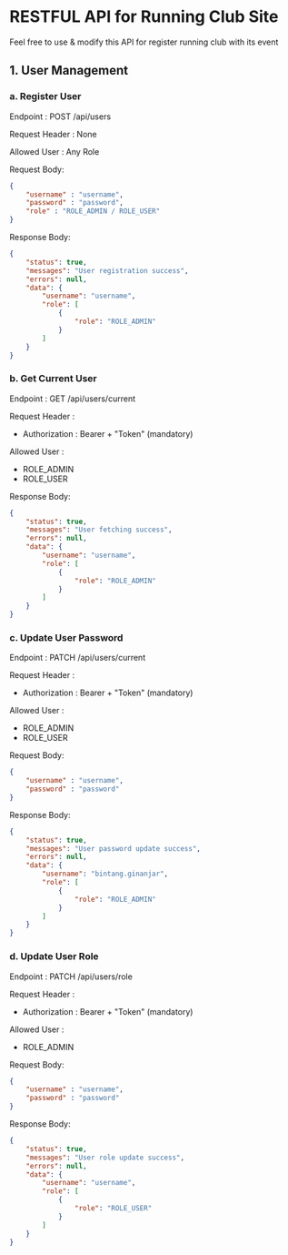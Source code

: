 # RESTFUL API for Running Club Site

Feel free to use & modify this API for register running club with its event

## 1. User Management

### a. Register User
Endpoint : POST /api/users

Request Header : None

Allowed User : Any Role

Request Body:
```json
{
    "username" : "username",
    "password" : "password",
    "role" : "ROLE_ADMIN / ROLE_USER"
}
```

Response Body:
```json
{
    "status": true,
    "messages": "User registration success",
    "errors": null,
    "data": {
        "username": "username",
        "role": [
            {
                "role": "ROLE_ADMIN"
            }
        ]
    }
}
```

### b. Get Current User
Endpoint : GET /api/users/current

Request Header :

* Authorization : Bearer + "Token" (mandatory)

Allowed User : 
* ROLE_ADMIN
* ROLE_USER

Response Body:
```json
{
    "status": true,
    "messages": "User fetching success",
    "errors": null,
    "data": {
        "username": "username",
        "role": [
            {
                "role": "ROLE_ADMIN"
            }
        ]
    }
}
```

### c. Update User Password
Endpoint : PATCH /api/users/current

Request Header :

* Authorization : Bearer + "Token" (mandatory)

Allowed User : 
* ROLE_ADMIN
* ROLE_USER

Request Body:
```json
{
    "username" : "username",
    "password" : "password"    
}
```

Response Body:
```json
{
    "status": true,
    "messages": "User password update success",
    "errors": null,
    "data": {
        "username": "bintang.ginanjar",
        "role": [
            {
                "role": "ROLE_ADMIN"
            }
        ]
    }
}
```

### d. Update User Role
Endpoint : PATCH /api/users/role

Request Header :

* Authorization : Bearer + "Token" (mandatory)

Allowed User : 
* ROLE_ADMIN

Request Body:
```json
{
    "username" : "username",
    "password" : "password"    
}
```

Response Body:
```json
{
    "status": true,
    "messages": "User role update success",
    "errors": null,
    "data": {
        "username": "username",
        "role": [
            {
                "role": "ROLE_USER"
            }
        ]
    }
}
```
